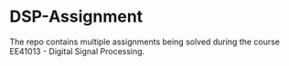 # DSP-Assignment
The repo contains multiple assignments being solved during the course EE41013 - Digital Signal Processing.
